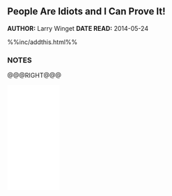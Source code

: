 People Are Idiots and I Can Prove It!
---------------

**AUTHOR:** Larry Winget
**DATE READ:** 2014-05-24

%%inc/addthis.html%%

### NOTES ###


@@@RIGHT@@@
<iframe style="width:120px;height:240px;" marginwidth="0" marginheight="0" scrolling="no" frameborder="0" src="//ws-na.amazon-adsystem.com/widgets/q?ServiceVersion=20070822&OneJS=1&Operation=GetAdHtml&MarketPlace=US&source=ss&ref=ss_til&ad_type=product_link&tracking_id=wojcadamkoszh-20&marketplace=amazon&region=US&placement=B001TKKC1C&asins=B001TKKC1C&linkId=3TSRKW4KZOGCK422&show_border=false&link_opens_in_new_window=true&price_color=333333&title_color=C00000&bg_color=FFFFFF"></iframe>
